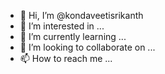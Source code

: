 - 👋 Hi, I’m @kondaveetisrikanth
- 👀 I’m interested in ...
- 🌱 I’m currently learning ...
- 💞️ I’m looking to collaborate on ...
- 📫 How to reach me ...

<!---
kondaveeti is a ✨ special ✨ repository because its `README.md` (this file) appears on your GitHub profile.
You can click the Preview link to take a look at your changes.
--->
